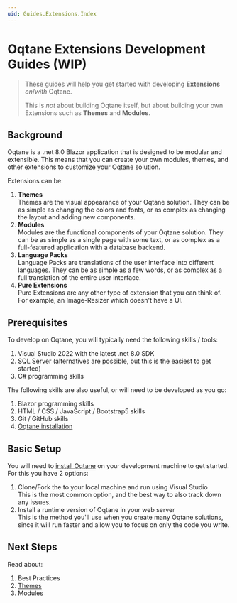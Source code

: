 ```yaml
---
uid: Guides.Extensions.Index
---
```


# Oqtane Extensions Development Guides (WIP)

> These guides will help you get started with developing
> **Extensions** _on_/_with_ Oqtane.
>
> This is _not_ about building Oqtane itself, but about
> building your own Extensions such as **Themes** and **Modules**.

## Background

Oqtane is a .net 8.0 Blazor application that is designed to be modular and extensible.
This means that you can create your own modules, themes, and other extensions
to customize your Oqtane solution.

Extensions can be:

1. **Themes**  
    Themes are the visual appearance of your Oqtane solution.
    They can be as simple as changing the colors and fonts,
    or as complex as changing the layout and adding new components.
1. **Modules**  
    Modules are the functional components of your Oqtane solution.
    They can be as simple as a single page with some text,
    or as complex as a full-featured application with a database backend.
1. **Language Packs**  
    Language Packs are translations of the user interface into different languages.
    They can be as simple as a few words, or as complex as a full translation
    of the entire user interface.
1. **Pure Extensions**  
    Pure Extensions are any other type of extension that you can think of.
    For example, an Image-Resizer which doesn't have a UI.

## Prerequisites

To develop on Oqtane, you will typically need the following skills / tools:

1. Visual Studio 2022 with the latest .net 8.0 SDK
1. SQL Server (alternatives are possible, but this is the easiest to get started)
1. C# programming skills

The following skills are also useful, or will need to be developed as you go:

1. Blazor programming skills
1. HTML / CSS / JavaScript / Bootstrap5 skills
1. Git / GitHub skills
1. [Oqtane installation](xref:Manuals.Installation.Index)

## Basic Setup

You will need to [install Oqtane](xref:Manuals.Installation.Index)
on your development machine to get started.
For this you have 2 options:

1. Clone/Fork the [](xref:Oqtane.Source) to your local machine
   and run using Visual Studio  
   This is the most common option, and the best way to also track down any issues.
1. Install a runtime version of Oqtane in your web server  
   This is the method you'll use when you create many Oqtane solutions,
   since it will run faster and allow you to focus on only the code you write.

## Next Steps

Read about:

1. Best Practices
1. [Themes](xref:Guides.Themes.Index)
1. Modules
